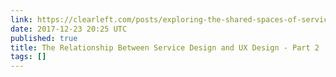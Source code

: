 ```yaml
---
link: https://clearleft.com/posts/exploring-the-shared-spaces-of-service-design-and-ux-design-part-2
date: 2017-12-23 20:25 UTC
published: true
title: The Relationship Between Service Design and UX Design - Part 2
tags: []
---
```



